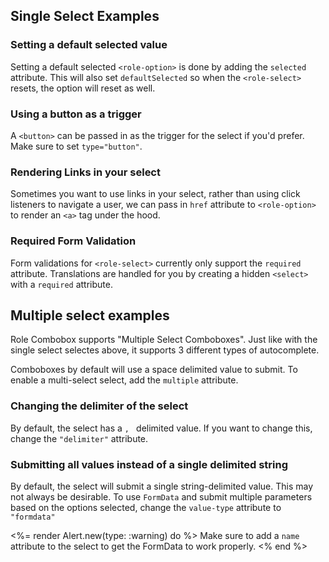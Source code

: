 ---
---

<role-select hidden></role-select>
<role-option hidden></role-option>

## Single Select Examples

<light-preview preview-mode="shadow-dom" script-scope="shadow-dom">
  <template slot="code">
    <form>
      <role-select name="select">
        <input readonly slot="trigger" style="padding: 0.4em 0.6em;"></input>
        <div slot="options">
          <role-option>Capybara</role-option>
          <role-option>Rhino</role-option>
          <role-option>Badger mole</role-option>
          <role-option>Flamingo</role-option>
          <role-option>Tortoise</role-option>
          <role-option selected>Killer Whale</role-option>
          <role-option>Opossum</role-option>
          <role-option>Turtle</role-option>
          <role-option>Elephant</role-option>
          <role-option>Dove</role-option>
          <role-option>Sparrow</role-option>
          <role-option>Platypus</role-option>
          <role-option>Zebra</role-option>
          <role-option>Dog</role-option>
          <role-option>Cat</role-option>
          <role-option>Swan</role-option>
          <role-option>Goose</role-option>
        </div>
      </role-select>
      <br>
      <button type="reset">Reset</button>
    </form>
    <%= render DebugInfo.new("role-select") %>
  </template>
</light-preview>

### Setting a default selected value

Setting a default selected `<role-option>` is done by adding the `selected` attribute.
This will also set `defaultSelected` so when the `<role-select>` resets, the option will reset as well.

<light-preview preview-mode="shadow-dom" script-scope="shadow-dom">
  <template slot="code">
    <form>
      <role-select name="select">
        <input type="readonly" slot="trigger" type="button" style="padding: 0.4em 0.6em;">
        <div slot="options">
          <role-option>Capybara</role-option>
          <role-option>Rhino</role-option>
          <role-option>Badger mole</role-option>
          <role-option>Flamingo</role-option>
          <role-option>Tortoise</role-option>
          <role-option selected>Killer Whale</role-option>
          <role-option>Opossum</role-option>
          <role-option>Turtle</role-option>
          <role-option>Elephant</role-option>
          <role-option>Dove</role-option>
          <role-option>Sparrow</role-option>
          <role-option>Platypus</role-option>
          <role-option>Zebra</role-option>
          <role-option>Dog</role-option>
          <role-option>Cat</role-option>
          <role-option>Swan</role-option>
          <role-option>Goose</role-option>
        </div>
      </role-select>
      <br>
      <button type="reset">Reset</button>
    </form>
    <%= render DebugInfo.new("role-select") %>
  </template>
</light-preview>

### Using a button as a trigger

A `<button>` can be passed in as the trigger for the select if you'd prefer. Make sure to set `type="button"`.

<light-preview preview-mode="shadow-dom" script-scope="shadow-dom">
  <template slot="code">
    <style>
      [slot="trigger"] {
        padding: 0.6em;
        font-size: 1em;
      }
    </style>
    <form>
      <role-select name="select">
        <button slot="trigger" type="button"></button>
        <div slot="options">
          <role-option>Capybara</role-option>
          <role-option>Rhino</role-option>
          <role-option>Badger mole</role-option>
          <role-option>Flamingo</role-option>
          <role-option>Tortoise</role-option>
          <role-option selected>Killer Whale</role-option>
          <role-option>Opossum</role-option>
          <role-option>Turtle</role-option>
          <role-option>Elephant</role-option>
          <role-option>Dove</role-option>
          <role-option>Sparrow</role-option>
          <role-option>Platypus</role-option>
          <role-option>Zebra</role-option>
          <role-option>Dog</role-option>
          <role-option>Cat</role-option>
          <role-option>Swan</role-option>
          <role-option>Goose</role-option>
        </div>
      </role-select>
      <br>
      <button type="reset">Reset</button>
    </form>
    <%= render DebugInfo.new("role-select") %>
  </template>
</light-preview>

### Rendering Links in your select

Sometimes you want to use links in your select, rather than using click listeners to navigate a user,
we can pass in `href` attribute to `<role-option>` to render an `<a>` tag under the hood.

<light-preview preview-mode="shadow-dom" script-scope="shadow-dom">
  <template slot="code">
    <form>
      <role-select name="select">
        <input slot="trigger">
        <div slot="options">
          <role-option href="#">Capybara</role-option>
          <role-option href="#">Rhino</role-option>
          <role-option href="#">Badger mole</role-option>
          <role-option href="#">Flamingo</role-option>
          <role-option selected>Tortoise</role-option>
          <role-option href="#">Killer Whale</role-option>
          <role-option href="#">Opossum</role-option>
          <role-option href="#">Turtle</role-option>
          <role-option href="#">Elephant</role-option>
          <role-option href="#">Dove</role-option>
          <role-option href="#">Sparrow</role-option>
          <role-option href="#">Platypus</role-option>
          <role-option href="#">Zebra</role-option>
          <role-option href="#">Dog</role-option>
          <role-option href="#">Cat</role-option>
          <role-option href="#">Swan</role-option>
          <role-option href="#">Goose</role-option>
        </div>
      </role-select>
      <br>
      <button type="reset">Reset</button>
    </form>
    <%= render DebugInfo.new("role-select") %>
  </template>
</light-preview>

### Required Form Validation

Form validations for `<role-select>` currently only support the `required` attribute. Translations are handled for you by creating a hidden `<select>` with a `required` attribute.

<light-preview preview-mode="shadow-dom" script-scope="shadow-dom">
  <template slot="code">
    <form>
      <role-select
        required
        name="select"
      >
        <input readonly slot="trigger">
        <div slot="options">
          <role-option>Capybara</role-option>
          <role-option>Rhino</role-option>
          <role-option>Badger mole</role-option>
          <role-option>Flamingo</role-option>
          <role-option>Tortoise</role-option>
          <role-option>Killer Whale</role-option>
          <role-option>Opossum</role-option>
          <role-option>Turtle</role-option>
          <role-option>Elephant</role-option>
          <role-option>Dove</role-option>
          <role-option>Sparrow</role-option>
          <role-option>Platypus</role-option>
          <role-option>Zebra</role-option>
          <role-option>Dog</role-option>
          <role-option>Cat</role-option>
          <role-option>Swan</role-option>
          <role-option>Goose</role-option>
        </div>
      </role-select>
      <br><br><br>
      <button>Trigger Validations</button>
      <button type="reset">Reset</button>
    </form>
    <%= render DebugInfo.new("role-select") %>
  </template>
</light-preview>

## Multiple select examples

Role Combobox supports "Multiple Select Comboboxes". Just like with the single select selectes above, it supports 3 different types of autocomplete.

Comboboxes by default will use a space delimited value to submit. To enable a multi-select select,
add the `multiple` attribute.

<light-preview preview-mode="shadow-dom" script-scope="shadow-dom">
  <template slot="code">
    <form>
      <role-select multiple name="select">
        <input slot="trigger">
        <div slot="options">
          <role-option>Honeybadger</role-option>
          <role-option selected>Rhino</role-option>
          <role-option>Badger mole</role-option>
          <role-option>Flamingo</role-option>
          <role-option selected>Tortoise</role-option>
          <role-option>Killer Whale</role-option>
          <role-option>Opossum</role-option>
        </div>
      </role-select>
      <br>
      <button type="reset">Reset</button>
    </form>
    <%= render DebugInfo.new("role-select") %>
  </template>
</light-preview>

### Changing the delimiter of the select

By default, the select has a `, ` delimited value. If you want to change this, change the `"delimiter"` attribute.

<light-preview preview-mode="shadow-dom" script-scope="shadow-dom">
  <template slot="code">
    <form>
      <role-select multiple delimiter="; " name="select">
        <input slot="trigger">
        <div slot="options">
          <role-option>Honeybadger</role-option>
          <role-option selected>Rhino</role-option>
          <role-option>Badger mole</role-option>
          <role-option>Flamingo</role-option>
          <role-option selected>Tortoise</role-option>
          <role-option>Killer Whale</role-option>
          <role-option>Opossum</role-option>
        </div>
      </role-select>
      <br>
      <button type="reset">Reset</button>
    </form>
    <%= render DebugInfo.new("role-select") %>
  </template>
</light-preview>

### Submitting all values instead of a single delimited string

By default, the select will submit a single string-delimited value. This may not always be desirable. To
use `FormData` and submit multiple parameters based on the options selected, change the `value-type` attribute to `"formdata"`

<%= render Alert.new(type: :warning) do %>
Make sure to add a `name` attribute to the select to get the FormData to work properly.
<% end %>

<light-preview preview-mode="shadow-dom" script-scope="shadow-dom">
  <template slot="code">
    <form>
      <span>Multiple select-only select with no autocomplete and a value type of <mark>"formdata"</mark></span>
      <role-select multiple value-type="formdata" name="select">
        <input slot="trigger">
        <div slot="options">
          <role-option>Honeybadger</role-option>
          <role-option selected>Rhino</role-option>
          <role-option>Badger mole</role-option>
          <role-option>Flamingo</role-option>
          <role-option selected>Tortoise</role-option>
          <role-option>Killer Whale</role-option>
          <role-option>Opossum</role-option>
        </div>
      </role-select>
      <br>
      <button type="reset">Reset</button>
    </form>
    <%= render DebugInfo.new("role-select") %>
  </template>
</light-preview>


